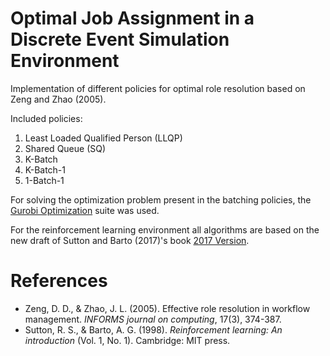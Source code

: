# Optimal Job Assignment in a Discrete Event Simulation Environment

Implementation of different policies for optimal role resolution based on Zeng and Zhao (2005).

Included policies:

1. Least Loaded Qualified Person (LLQP)
2. Shared Queue (SQ)
3. K-Batch
4. K-Batch-1
5. 1-Batch-1

For solving the optimization problem present in the batching policies, the [Gurobi Optimization](http://www.gurobi.com) suite was used.

For the reinforcement learning environment all algorithms are based on the new draft of Sutton and Barto (2017)'s book [2017 Version](http://incompleteideas.net/sutton/book/bookdraft2016sep.pdf).

# References

* Zeng, D. D., & Zhao, J. L. (2005). Effective role resolution in workflow management. *INFORMS journal on computing*, 17(3), 374-387.
* Sutton, R. S., & Barto, A. G. (1998). *Reinforcement learning: An introduction* (Vol. 1, No. 1). Cambridge: MIT press.

